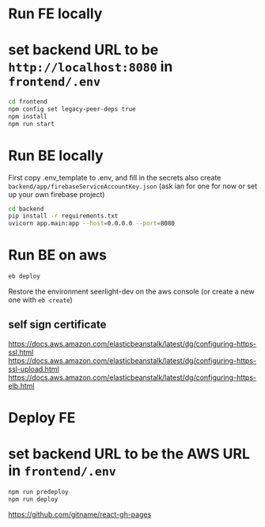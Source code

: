 # Run FE locally
# set backend URL to be `http://localhost:8080` in `frontend/.env`
```bash
cd frontend
npm config set legacy-peer-deps true
npm install
npm run start
```

# Run BE locally
First copy .env_template to .env, and fill in the secrets
also create `backend/app/firebaseServiceAccountKey.json` (ask ian for one for now or set up your own firebase project)
```bash
cd backend
pip install -r requirements.txt
uvicorn app.main:app --host=0.0.0.0 --port=8080
```

# Run BE on aws
```bash
eb deploy
```
Restore the environment seerlight-dev on the aws console (or create a new one with `eb create`)

## self sign certificate
https://docs.aws.amazon.com/elasticbeanstalk/latest/dg/configuring-https-ssl.html
https://docs.aws.amazon.com/elasticbeanstalk/latest/dg/configuring-https-ssl-upload.html
https://docs.aws.amazon.com/elasticbeanstalk/latest/dg/configuring-https-elb.html

# Deploy FE
# set backend URL to be the AWS URL in `frontend/.env`
```bash
npm run predeploy
npm run deploy
```
https://github.com/gitname/react-gh-pages